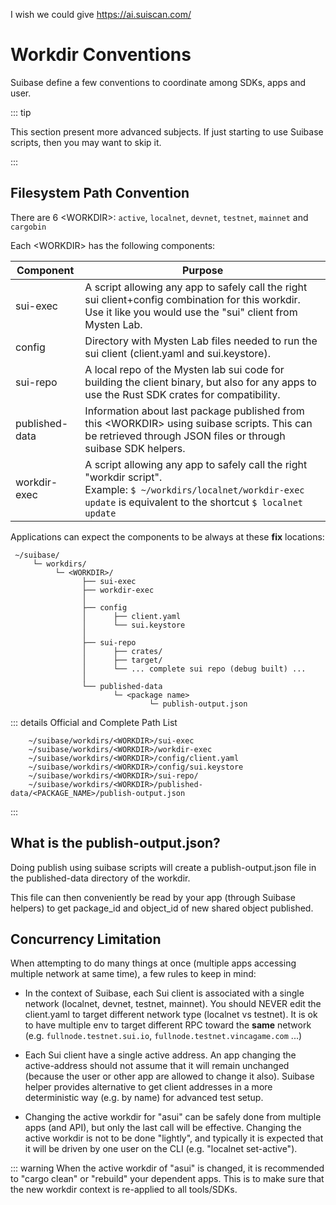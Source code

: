 
I wish we could give
https://ai.suiscan.com/


# Workdir Conventions

Suibase define a few conventions to coordinate among SDKs, apps and user.

::: tip

This section present more advanced subjects. If just starting to use Suibase scripts, then you may want to skip it.

:::

## Filesystem Path Convention

There are 6 <WORKDIR\>: `active`, `localnet`, `devnet`, `testnet`, `mainnet` and `cargobin`

Each <WORKDIR\> has the following components:

| Component      | Purpose                                                                                                                                                                         |
| -------------- | ------------------------------------------------------------------------------------------------------------------------------------------------------------------------------- |
| sui-exec       | A script allowing any app to safely call the right sui client+config combination for this workdir. Use it like you would use the "sui" client from Mysten Lab.                  |
| config         | Directory with Mysten Lab files needed to run the sui client (client.yaml and sui.keystore).                                                                                    |
| sui-repo       | A local repo of the Mysten lab sui code for building the client binary, but also for any apps to use the Rust SDK crates for compatibility.                                     |
| published-data | Information about last package published from this <WORKDIR\> using suibase scripts. This can be retrieved through JSON files or through suibase SDK helpers.                   |
| workdir-exec   | A script allowing any app to safely call the right "workdir script".<br> Example: `$ ~/workdirs/localnet/workdir-exec update` is equivalent to the shortcut `$ localnet update` |

Applications can expect the components to be always at these **fix** locations:
```text
 ~/suibase/
     └─ workdirs/
          └─ <WORKDIR>/
                ├── sui-exec
                ├── workdir-exec
                │
                ├── config
                │      ├── client.yaml
                │      └── sui.keystore
                │
                ├── sui-repo
                │      ├── crates/
                │      ├── target/
                │      └── ... complete sui repo (debug built) ...
                │
                └── published-data
                       └─ <package name>
                               └─ publish-output.json
```
::: details Official and Complete Path List
```
    ~/suibase/workdirs/<WORKDIR>/sui-exec
    ~/suibase/workdirs/<WORKDIR>/workdir-exec
    ~/suibase/workdirs/<WORKDIR>/config/client.yaml
    ~/suibase/workdirs/<WORKDIR>/config/sui.keystore
    ~/suibase/workdirs/<WORKDIR>/sui-repo/
    ~/suibase/workdirs/<WORKDIR>/published-data/<PACKAGE_NAME>/publish-output.json
```
:::

## What is the publish-output.json?
Doing publish using suibase scripts will create a publish-output.json file in the published-data directory of the workdir.

This file can then conveniently be read by your app (through Suibase helpers) to get package_id and object_id of new shared object published.


## Concurrency Limitation

When attempting to do many things at once (multiple apps accessing multiple network at same time), a few rules to keep in mind:

  - In the context of Suibase, each Sui client is associated with a single network (localnet, devnet, testnet, mainnet). You should NEVER edit the client.yaml to target different network type (localnet vs testnet). It is ok to have multiple env to target different RPC toward the **same** network (e.g. `fullnode.testnet.sui.io`, `fullnode.testnet.vincagame.com` ...)

  - Each Sui client have a single active address. An app changing the active-address should not assume that it will remain unchanged (because the user or other app are allowed to change it also). Suibase helper provides alternative to get client addresses in a more deterministic way (e.g. by name) for advanced test setup.

  - Changing the active workdir for "asui" can be safely done from multiple apps (and API), but only the last call will be effective. Changing the active workdir is not to be done "lightly", and typically it is expected that it will be driven by one user on the CLI (e.g. "localnet set-active").

::: warning
When the active workdir of "asui" is changed, it is recommended to "cargo clean" or "rebuild" your dependent apps. This is to make sure that the new workdir context is re-applied to all tools/SDKs.


